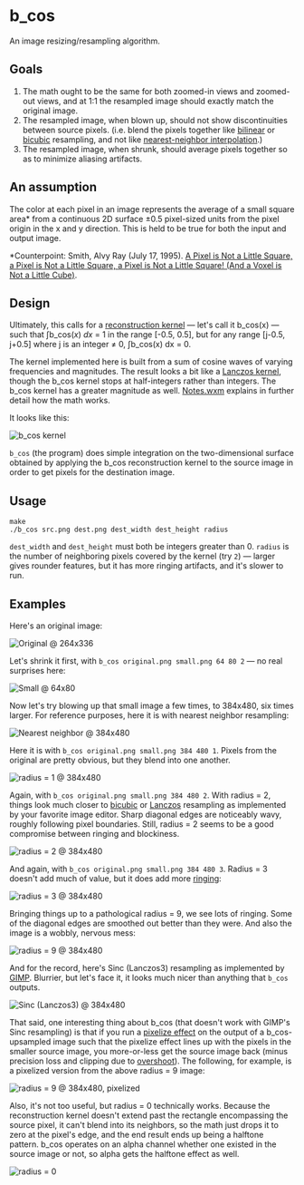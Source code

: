 b_cos
=====
An image resizing/resampling algorithm.

## Goals
1. The math ought to be the same for both zoomed-in views and zoomed-out views,
   and at 1:1 the resampled image should exactly match the original image.
2. The resampled image, when blown up, should not show discontinuities between
   source pixels. (i.e. blend the pixels together like
   [bilinear](https://en.wikipedia.org/wiki/Bilinear_interpolation) or
   [bicubic](https://en.wikipedia.org/wiki/Bicubic_interpolation) resampling,
   and not like
   [nearest-neighbor interpolation](https://en.wikipedia.org/wiki/Nearest-neighbor_interpolation).)
3. The resampled image, when shrunk, should average pixels together so as to
   minimize aliasing artifacts.

## An assumption
The color at each pixel in an image represents the average of a small square
area* from a continuous 2D surface ±0.5 pixel-sized units from the pixel origin
in the x and y direction. This is held to be true for both the input and output
image.

*Counterpoint: Smith, Alvy Ray (July 17, 1995). [A Pixel is Not a Little
Square, a Pixel is Not a Little Square, a Pixel is Not a Little Square! (And a
Voxel is Not a Little Cube)](http://alvyray.com/Memos/CG/Microsoft/6_pixel.pdf).

## Design
Ultimately, this calls for a
[reconstruction kernel](https://en.wikipedia.org/wiki/Signal_reconstruction) —
let's call it b\_cos(x) — such that ∫b\_cos(_x_) _dx_ = 1 in the range [-0.5,
0.5], but for any range [j-0.5, j+0.5] where j is an integer ≠ 0, ∫b_cos(x) dx =
0.

The kernel implemented here is built from a sum of cosine waves of varying
frequencies and magnitudes. The result looks a bit like a
[Lanczos kernel](https://en.wikipedia.org/wiki/Lanczos_resampling), though the
b\_cos kernel stops at half-integers rather than integers. The b\_cos kernel
has a greater magnitude as well. [Notes.wxm](Notes.wxm) explains in further
detail how the math works.

It looks like this:

![b_cos kernel](kernel.png)

`b_cos` (the program) does simple integration on the two-dimensional surface
obtained by applying the b\_cos reconstruction kernel to the source image in
order to get pixels for the destination image.

## Usage

```
make
./b_cos src.png dest.png dest_width dest_height radius
```

`dest_width` and `dest_height` must both be integers greater than 0. `radius` is
the number of neighboring pixels covered by the kernel (try `2`) — larger gives
rounder features, but it has more ringing artifacts, and it's slower to run.

## Examples

Here's an original image:

![Original @ 264x336](doc/original.png)

Let's shrink it first, with `b_cos original.png small.png 64 80 2` — no real
surprises here:

![Small @ 64x80](doc/small.png)

Now let's try blowing up that small image a few times, to 384x480, six times
larger. For reference purposes, here it is with nearest neighbor resampling:

![Nearest neighbor @ 384x480](doc/nearest.png)

Here it is with `b_cos original.png small.png 384 480 1`. Pixels from the
original are pretty obvious, but they blend into one another.

![radius = 1 @ 384x480](doc/r1.png)

Again, with `b_cos original.png small.png 384 480 2`. With radius = 2, things
look much closer to
[bicubic](https://en.wikipedia.org/wiki/Bicubic_interpolation) or
[Lanczos](https://en.wikipedia.org/wiki/Lanczos_resampling) resampling as
implemented by your favorite image editor. Sharp diagonal edges are noticeably
wavy, roughly following pixel boundaries. Still, radius = 2 seems to be a good
compromise between ringing and blockiness.

![radius = 2 @ 384x480](doc/r2.png)

And again, with `b_cos original.png small.png 384 480 3`. Radius = 3 doesn't add
much of value, but it does add more
[ringing](https://en.wikipedia.org/wiki/Ringing_artifacts):

![radius = 3 @ 384x480](doc/r3.png)

Bringing things up to a pathological radius = 9, we see lots of ringing. Some
of the diagonal edges are smoothed out better than they were. And also the image
is a wobbly, nervous mess:

![radius = 9 @ 384x480](doc/r9.png)

And for the record, here's Sinc (Lanczos3) resampling as implemented by
[GIMP](https://www.gimp.org/). Blurrier, but let's face it, it looks much nicer
than anything that `b_cos` outputs.

![Sinc (Lanczos3) @ 384x480](doc/lanczos.png)

That said, one interesting thing about b\_cos (that doesn't work with GIMP's
Sinc resampling) is that if you run a
[pixelize effect](https://docs.gimp.org/2.8/en/plug-in-pixelize.html) on the
output of a b\_cos-upsampled image such that the pixelize effect lines up with
the pixels in the smaller source image, you more-or-less get the source image
back (minus precision loss and clipping due to
[overshoot](https://en.wikipedia.org/wiki/Overshoot_(signal))). The following,
for example, is a pixelized version from the above radius = 9 image:

![radius = 9 @ 384x480, pixelized](doc/pixelize.png)

Also, it's not too useful, but radius = 0 technically works. Because the
reconstruction kernel doesn't extend past the rectangle encompassing the source
pixel, it can't blend into its neighbors, so the math just drops it to zero at
the pixel's edge, and the end result ends up being a halftone pattern. b\_cos
operates on an alpha channel whether one existed in the source image or not, so
alpha gets the halftone effect as well.

![radius = 0](doc/r0.png)

